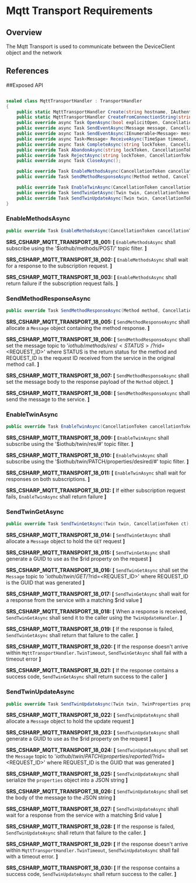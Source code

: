 ﻿# Mqtt Transport Requirements

## Overview

The Mqtt Transport is used to communicate between the DeviceClient object and the network 

## References


##Exposed API
```csharp

sealed class MqttTransportHandler : TransportHandler
{
    public static MqttTransportHandler Create(string hostname, IAuthenticationMethod authMethod);
    public static MqttTransportHandler CreateFromConnectionString(string connectionString);
    public override async Task OpenAsync(bool explicitOpen, CancellationToken cancellationToken);
    public override async Task SendEventAsync(Message message, CancellationToken cancellationToken);
    public override async Task SendEventAsync(IEnumerable<Message> messages, CancellationToken cancellationToken);
    public override async Task<Message> ReceiveAsync(TimeSpan timeout, CancellationToken cancellationToken);
    public override async Task CompleteAsync(string lockToken, CancellationToken cancellationToken);
    public override Task AbandonAsync(string lockToken, CancellationToken cancellationToken);
    public override Task RejectAsync(string lockToken, CancellationToken cancellationToken);
    public override async Task CloseAsync();

    public override Task EnableMethodsAsync(CancellationToken cancellationToken);
    public override Task SendMethodResponseAsync(Method method, CancellationToken ct);

    public override Task EnableTwinAsync(CancellationToken cancellationToken);
    public override Task SendTwinGetAsync(Twin twin, CancellationToken ct);
    public override Task SendTwinUpdateAsync(Twin twin, CancellationToken ct);
}

```

### EnableMethodsAsync
```csharp
public override Task EnableMethodsAsync(CancellationToken cancellationToken);
```

**SRS_CSHARP_MQTT_TRANSPORT_18_001: [** `EnableMethodsAsync` shall subscribe using the '$iothub/methods/POST/' topic filter. **]**

**SRS_CSHARP_MQTT_TRANSPORT_18_002: [** `EnableMethodsAsync` shall wait for a response to the subscription request. **]**

**SRS_CSHARP_MQTT_TRANSPORT_18_003: [** `EnableMethodsAsync` shall return failure if the subscription request fails. **]**



### SendMethodResponseAsync
```csharp
public override Task SendMethodResponseAsync(Method method, CancellationToken ct);
```

**SRS_CSHARP_MQTT_TRANSPORT_18_005: [** `SendMethodResponseAsync` shall allocate a `Message` object containing the method response. **]**

**SRS_CSHARP_MQTT_TRANSPORT_18_006: [** `SendMethodResponseAsync` shall set the message topic to '$iothub/methods/res/<STATUS>/?$rid=<REQUEST_ID>' where STATUS is the return status for the method and REQUEST_ID is the request ID received from the service in the original method call. **]**

**SRS_CSHARP_MQTT_TRANSPORT_18_007: [** `SendMethodResponseAsync` shall set the message body to the response payload of the `Method` object. **]**

**SRS_CSHARP_MQTT_TRANSPORT_18_008: [** `SendMethodResponseAsync` shall send the message to the service. **]**


### EnableTwinAsync
```csharp
public override Task EnableTwinAsync(CancellationToken cancellationToken);
```

**SRS_CSHARP_MQTT_TRANSPORT_18_009: [** `EnableTwinAsync` shall subscribe using the '$iothub/twin/res/#' topic filter. **]**

**SRS_CSHARP_MQTT_TRANSPORT_18_010: [** `EnableTwinAsync` shall subscribe using the '$iothub/twin/PATCH/properties/desired/#' topic filter. **]**

**SRS_CSHARP_MQTT_TRANSPORT_18_011: [** `EnableTwinAsync` shall wait for responses on both subscriptions. **]**

**SRS_CSHARP_MQTT_TRANSPORT_18_012: [** If either subscription request fails, `EnableTwinAsync` shall return failure **]**


### SendTwinGetAsync
```csharp
public override Task SendTwinGetAsync(Twin twin, CancellationToken ct);
```

**SRS_CSHARP_MQTT_TRANSPORT_18_014: [** `SendTwinGetAsync` shall allocate a `Message` object to hold the `GET` request **]**

**SRS_CSHARP_MQTT_TRANSPORT_18_015: [** `SendTwinGetAsync` shall generate a GUID to use as the $rid property on the request **]**

**SRS_CSHARP_MQTT_TRANSPORT_18_016: [** `SendTwinGetAsync` shall set the `Message` topic to '$iothub/twin/GET/?$rid=<REQUEST_ID>' where REQUEST_ID is the GUID that was generated **]**

**SRS_CSHARP_MQTT_TRANSPORT_18_017: [** `SendTwinGetAsync` shall wait for a response from the service with a matching $rid value **]**

**SRS_CSHARP_MQTT_TRANSPORT_18_018: [** When a response is received, `SendTwinGetAsync` shall send it to the caller using the `TwinUpdateHandler`. **]**

**SRS_CSHARP_MQTT_TRANSPORT_18_019: [** If the response is failed, `SendTwinGetAsync` shall return that failure to the caller. **]**

**SRS_CSHARP_MQTT_TRANSPORT_18_020: [** If the response doesn't arrive within `MqttTransportHandler.TwinTimeout`, `SendTwinGetAsync` shall fail with a timeout error **]**

**SRS_CSHARP_MQTT_TRANSPORT_18_021: [** If the response contains a success code, `SendTwinGetAsync` shall return success to the caller **]** 


### SendTwinUpdateAsync
```csharp
public override Task SendTwinUpdateAsync(Twin twin, TwinProperties properties, CancellationToken ct);
```

**SRS_CSHARP_MQTT_TRANSPORT_18_022: [** `SendTwinUpdateAsync` shall allocate a `Message` object to hold the update request **]**

**SRS_CSHARP_MQTT_TRANSPORT_18_023: [** `SendTwinUpdateAsync` shall generate a GUID to use as the $rid property on the request **]**

**SRS_CSHARP_MQTT_TRANSPORT_18_024: [** `SendTwinUpdateAsync` shall set the `Message` topic to '$iothub/twin/PATCH/properties/reported/?$rid=<REQUEST_ID>' where REQUEST_ID is the GUID that was generated **]**

**SRS_CSHARP_MQTT_TRANSPORT_18_025: [** `SendTwinUpdateAsync` shall serialize the `properties` object into a JSON string **]**

**SRS_CSHARP_MQTT_TRANSPORT_18_026: [** `SendTwinUpdateAsync` shall set the body of the message to the JSON string **]**

**SRS_CSHARP_MQTT_TRANSPORT_18_027: [** `SendTwinUpdateAsync` shall wait for a response from the service with a matching $rid value **]**

**SRS_CSHARP_MQTT_TRANSPORT_18_028: [** If the response is failed, `SendTwinUpdateAsync` shall return that failure to the caller. **]**

**SRS_CSHARP_MQTT_TRANSPORT_18_029: [** If the response doesn't arrive within `MqttTransportHandler.TwinTimeout`, `SendTwinUpdateAsync` shall fail with a timeout error. **]** 

**SRS_CSHARP_MQTT_TRANSPORT_18_030: [** If the response contains a success code, `SendTwinUpdateAsync` shall return success to the caller. **]**
